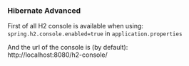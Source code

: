 ### Hibernate Advanced

First of all H2 console is available when using:
```spring.h2.console.enabled=true``` in ```application.properties```

And the url of the console is (by default):   
http://localhost:8080/h2-console/   
